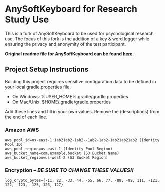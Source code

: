 AnySoftKeyboard for Research Study Use
======================================
This is a fork of AnySoftKeyboard to be used for psychological research use. The focus of this fork is the addition of a key & word logger while ensuring the privacy and anonymity of the test participant.

**Original readme file for AnySoftKeyboard can be found [here](./README_ASK.md).**

## Project Setup Instructions

Building this project requires sensitive configuration data to be defined in your local gradle.properties file.

* On Windows: %USER_HOME%.gradle/gradle.properties
* On Mac/Unix: $HOME/.gradle/gradle.properties

Add these lines and fill in your own values. Remove the (descriptions) from the end of each line.

### Amazon AWS

    aws_pool_id=us-east-1:1ab21ab2-1ab2--1ab2-1ab2-1ab21ab21ab2 (Identity Pool ID)
    aws_pool_region=us-east-1 (Identity Pool Region)
    aws_bucket_name=com.example.bucket (S3 Bucket Name)
    aws_bucket_region=us-west-2 (S3 Bucket Region)

### Encryption – *BE SURE TO CHANGE THESE VALUES!!*

    log_crypto_bytes={-11, 22, -33, 44, -55, 66, 77, -88, -99, 111, -121, 122, -123, -125, 126, 127}